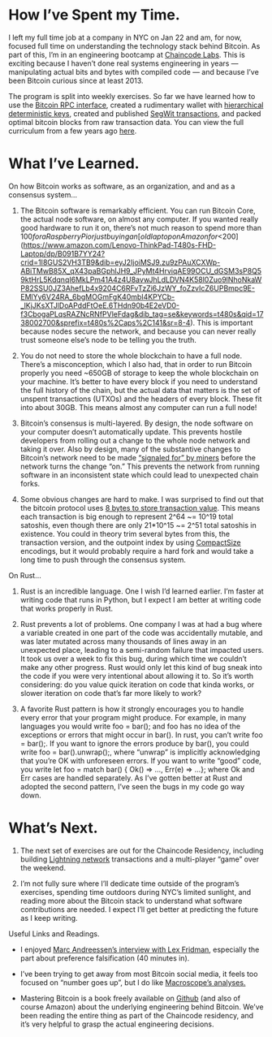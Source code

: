 # How I’ve Spent my Time.

I left my full time job at a company in NYC on Jan 22 and am, for now, focused full time on understanding the technology stack behind Bitcoin. As part of this, I’m in an engineering bootcamp at [Chaincode Labs](https://chaincode.com/). This is exciting because I haven’t done real systems engineering in years — manipulating actual bits and bytes with compiled code — and because I’ve been Bitcoin curious since at least 2013.

The program is split into weekly exercises. So far we have learned how to use the [Bitcoin RPC interface](https://developer.bitcoin.org/reference/rpc/), created a rudimentary wallet with [hierarchical deterministic keys](https://github.com/bitcoin/bips/blob/master/bip-0032.mediawiki), created and published [SegWit transactions](https://en.wikipedia.org/wiki/SegWit?useskin=vector), and packed optimal bitcoin blocks from raw transaction data. You can view the full curriculum from a few years ago [here](https://chaincode.gitbook.io/seminars).

# What I’ve Learned.

On how Bitcoin works as software, as an organization, and and as a consensus system…

1. The Bitcoin software is remarkably efficient. You can run Bitcoin Core, the actual node software, on almost any computer. If you wanted really good hardware to run it on, there’s not much reason to spend more than $100 for a Raspberry Pi or just buying an [old laptop on Amazon for <$200](https://www.amazon.com/Lenovo-ThinkPad-T480s-FHD-Laptop/dp/B091B7YY24?crid=1I8GUS2VH3TB9&dib=eyJ2IjoiMSJ9.zu9zPAuXCXWp-ABiTMwB85X_qX43paBGphlJH9_JPyMt4HrviqAE99OCU_dGSM3sP8Q59ktHrL5KdqnqI6MkLPm41A4z4U8avwJhLdLDVN4K58l0Zuo9lNhoNkaWP82SSU0JZ3AhefLb4x9204C6RFvTzZi6JzWY_foZzvIcZ6UPBmpc9E-EMlYy6V24RA_6bgMOGmFgK40mbI4KPYCb-_lKjJKsXTJlDoAPddFtOeE.6THdn90b4E2eVD0-f3CbogaPLqsRAZNcRNfPVleFdag&dib_tag=se&keywords=t480s&qid=1738002700&sprefix=t480s%2Caps%2C141&sr=8-4). This is important because nodes secure the network, and because you can never really trust someone else’s node to be telling you the truth.

2. You do not need to store the whole blockchain to have a full node. There’s a misconception, which I also had, that in order to run Bitcoin properly you need ~650GB of storage to keep the whole blockchain on your machine. It’s better to have every block if you need to understand the full history of the chain, but the actual data that matters is the set of unspent transactions (UTXOs) and the headers of every block. These fit into about 30GB. This means almost any computer can run a full node!

3. Bitcoin’s consensus is multi-layered. By design, the node software on your computer doesn’t automatically update. This prevents hostile developers from rolling out a change to the whole node network and taking it over. Also by design, many of the substantive changes to Bitcoin’s network need to be made [“signaled for” by miners](https://bitcoinmagazine.com/technical/bip-91-has-activated-heres-what-means-and-what-it-does-not) before the network turns the change “on.” This prevents the network from running software in an inconsistent state which could lead to unexpected chain forks.

4. Some obvious changes are hard to make. I was surprised to find out that the bitcoin protocol uses [8 bytes to store transaction value](https://developer.bitcoin.org/reference/transactions.html#txout-a-transaction-output). This means each transaction is big enough to represent 2^64 ~= 10^19 total satoshis, even though there are only 21\*10^15 ~= 2^51 total satoshis in existence. You could in theory trim several bytes from this, the transaction version, and the outpoint index by using [CompactSize](https://btcinformation.org/en/developer-reference#compactsize-unsigned-integers) encodings, but it would probably require a hard fork and would take a long time to push through the consensus system.

On Rust…

1. Rust is an incredible language. One I wish I’d learned earlier. I’m faster at writing code that runs in Python, but I expect I am better at writing code that works properly in Rust.

2. Rust prevents a lot of problems. One company I was at had a bug where a variable created in one part of the code was accidentally mutable, and was later mutated across many thousands of lines away in an unexpected place, leading to a semi-random failure that impacted users. It took us over a week to fix this bug, during which time we couldn’t make any other progress. Rust would only let this kind of bug sneak into the code if you were very intentional about allowing it to. So it’s worth considering: do you value quick iteration on code that kinda works, or slower iteration on code that’s far more likely to work?

3. A favorite Rust pattern is how it strongly encourages you to handle every error that your program might produce. For example, in many languages you would write foo = bar(); and foo has no idea of the exceptions or errors that might occur in bar(). In rust, you can’t write foo = bar();. If you want to ignore the errors produce by bar(), you could write foo = bar().unwrap();, where “unwrap” is implicitly acknowledging that you’re OK with unforeseen errors. If you want to write “good” code, you write let foo = match bar() { Ok() => …, Err(e) => …}; where Ok and Err cases are handled separately. As I’ve gotten better at Rust and adopted the second pattern, I’ve seen the bugs in my code go way down.

# What’s Next.

1. The next set of exercises are out for the Chaincode Residency, including building [Lightning network](https://lightning.network/) transactions and a multi-player “game” over the weekend.

2. I’m not fully sure where I’ll dedicate time outside of the program’s exercises, spending time outdoors during NYC’s limited sunlight, and reading more about the Bitcoin stack to understand what software contributions are needed. I expect I’ll get better at predicting the future as I keep writing.

Useful Links and Readings.

- I enjoyed [Marc Andreessen’s interview with Lex Fridman](https://www.youtube.com/watch?v=OHWnPOKh_S0), especially the part about preference falsification (40 minutes in).

- I’ve been trying to get away from most Bitcoin social media, it feels too focused on “number goes up”, but I do like [Macroscope’s analyses.](https://x.com/MacroScope17/status/1882763374598955125)

- Mastering Bitcoin is a book freely available on [Github](https://github.com/bitcoinbook/bitcoinbook) (and also of course Amazon) about the underlying engineering behind Bitcoin. We’ve been reading the entire thing as part of the Chaincode residency, and it’s very helpful to grasp the actual engineering decisions.
